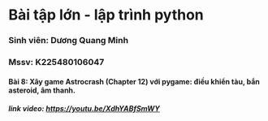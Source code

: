 # Bài tập lớn - lập trình python
### Sinh viên: Dương Quang Minh
### Mssv: K225480106047
#### Bài 8: Xây game Astrocrash (Chapter 12) với pygame: điều khiển tàu, bắn asteroid, âm thanh.

##### link video: https://youtu.be/XdhYABfSmWY
